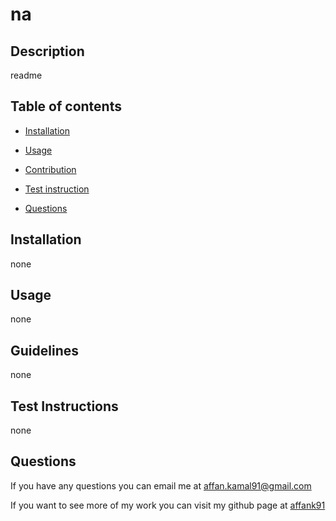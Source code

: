# na


## Description
readme

## Table of contents
- [Installation](#installation)

- [Usage](#usage)

- [Contribution](#contribution)

- [Test instruction](#test-instructions)



- [Questions](#questions)

## Installation
none

## Usage
none

## Guidelines
none

## Test Instructions
none



## Questions
If you have any questions you can email me at affan.kamal91@gmail.com

If you want to see more of my work you can visit my github page at [affank91](https://github.com/affank91)
